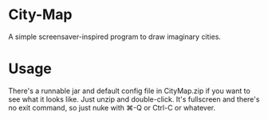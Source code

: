 City-Map
========
A simple screensaver-inspired program to draw imaginary cities.


Usage
========
There's a runnable jar and default config file in  CityMap.zip if you want to see what it looks like. Just unzip and double-click. It's fullscreen and there's no exit command, so just nuke with ⌘-Q or Ctrl-C or whatever. 
